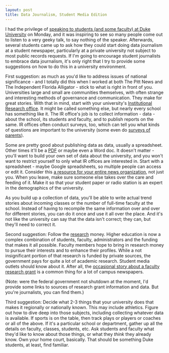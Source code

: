 ```yaml
---
layout: post
title: Data Journalism, Student Media Edition
---
```


I had the privilege of [speaking to students (and some faculty) at Duke University](https://twitter.com/dukesanford/status/387608300600426496) on Monday, and it was inspiring to see so many people come out to listen to a very geeky talk, to say nothing of the speaker. Afterwards, several students came up to ask how they could start doing data journalism at a student newspaper, particularly at a private university not subject to most public records requests. If I'm going to encourage student journalists to embrace data journalism, it's only right that I try to provide some suggestions on how to do this in a university environment.

First suggestion: as much as you'd like to address issues of national significance - and I totally did this when I worked at both The Pitt News and The Independent Florida Alligator - stick to what is right in front of you. Universities large and small are communities themselves, with often strange and interesting methods of governance and communication. They make for great stories. With that in mind, start with your university's [Institutional Research office](http://ir.provost.duke.edu/). It might be called something else, but nearly every school has something like it. The IR office's job is to collect information - data - about the school, its students and faculty, and to publish reports on the same. IR offices often conduct surveys, too, which can tell you what kinds of questions are important to the university (some even do [surveys of parents](http://web.mit.edu/surveys/parent2007/core/welcome.html)). 

Some are pretty good about publishing data as data, usually a spreadsheet. Other times it'll be a [PDF](http://ir.provost.duke.edu/facts/tuitionandfinaid/tuition%20history%20through%201213.pdf) or maybe even a Word doc. It doesn't matter - you'll want to build your own set of data about the university, and you won't want to restrict yourself to only what IR offices are interested in. Start with a spreadsheet - maybe Google spreadsheets, so multiple people can access or edit it. Consider this [a resource for your entire news organization](http://thescoop.org/thefix/the-information-gap/), not just you. When you leave, make sure someone else takes over the care and feeding of it. Make it so that your student paper or radio station is an expert in the demographics of the university.

As you build up a collection of data, you'll be able to write actual trend stories about incoming classes or the number of full-time faculty at the school. Instead of having to recompile the same information over and over for different stories, you can do it once and use it all over the place. And it's not like the university can say that the data isn't correct; they can, but they'll need to correct it.

Second suggestion: Follow the [research](http://research.duke.edu/) money. Higher education is now a complex combination of students, faculty, administrators and the funding that makes it all possible. Faculty members hope to bring in research money to pursue their interests and to enhance their profiles. While a not insignificant portion of that research is funded by private sources, the government pays for quite a lot of academic research. Student media outlets should know about it. After all, the [occasional story about a faculty research grant](http://www.dukechronicle.com/articles/2013/09/23/duke-professor-wins-award-advance-research) is a common thing for a lot of campus newspapers.

(Note: were the federal government not shutdown at the moment, I'd provide some links to sources of research grant information and data. But you're journalists, you can find them.)

Third suggestion: Decide what 2-3 things that your university does that makes it regionally or nationally known. This may include athletics. Figure out how to dive deep into those subjects, including collecting whatever data is available. If sports is on the table, then track plays or players or coaches or all of the above. If it's a particular school or department, gather up all the details on faculty, classes, students, etc. Ask students and faculty what they'd like to know about those things, or what they *think* they already know. Own your home court, basically. That should be something Duke students, at least, find familiar.